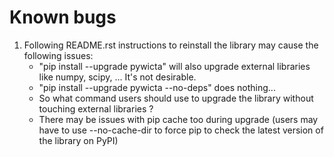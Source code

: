 # Known bugs

1. Following README.rst instructions to reinstall the library may cause the following issues:
   - "pip install --upgrade pywicta" will also upgrade external libraries like numpy, scipy, ... It's not desirable.
   - "pip install --upgrade pywicta --no-deps" does nothing...
   - So what command users should use to upgrade the library without touching external libraries ?
   - There may be issues with pip cache too during upgrade (users may have to use --no-cache-dir to force pip to check the latest version of the library on PyPI)
